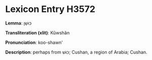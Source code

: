 # Lexicon Entry H3572

**Lemma**: כּוּשָׁן

**Transliteration (xlit)**: Kûwshân

**Pronunciation**: koo-shawn'

**Description**:
perhaps from כּוּשׁ; Cushan, a region of Arabia; Cushan.
